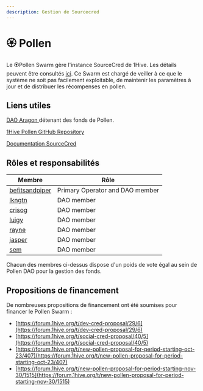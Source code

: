 ```yaml
---
description: Gestion de Sourcecred
---
```


# 🏵 Pollen

Le 🏵Pollen Swarm gère l'instance SourceCred de 1Hive. Les détails peuvent être consultés [ici](https://wiki.1hive.org/v/francais/getting-started/pollen). Ce Swarm est chargé de veiller à ce que le système ne soit pas facilement exploitable, de maintenir les paramètres à jour et de distribuer les récompenses en pollen.

## Liens utiles

&#x20;[DAO Aragon ](https://aragon.1hive.org/#/pollen)détenant des fonds de Pollen.

[1Hive Pollen GitHub Repository](https://github.com/1Hive/pollen)

[Documentation SourceCred](https://sourcecred.io/docs/)

## Rôles et responsabilités

| Membre                                                             | Rôle                            |
| ------------------------------------------------------------------ | ------------------------------- |
| [befitsandpiper](https://forum.1hive.org/u/befitsandpiper/summary) | Primary Operator and DAO member |
| [lkngtn](https://forum.1hive.org/u/lkngtn)                         | DAO member                      |
| [crisog](https://forum.1hive.org/u/crisog)                         | DAO member                      |
| [luigy](https://forum.1hive.org/u/luigy/summary)                   | DAO member                      |
| [rayne](https://forum.1hive.org/u/rayne/summary)                   | DAO member                      |
| [jasper](https://forum.1hive.org/u/jasper/summary)                 | DAO member                      |
| [sem](https://forum.1hive.org/u/sem)                               | DAO member                      |

Chacun des membres ci-dessus dispose d'un poids de vote égal au sein de Pollen DAO pour la gestion des fonds.

## Propositions de financement

De nombreuses propositions de financement ont été soumises pour financer le Pollen Swarm :

* [https://forum.1hive.org/t/dev-cred-proposal/29/6](https://forum.1hive.org/t/dev-cred-proposal/29/6)
* [https://forum.1hive.org/t/social-cred-proposal/40/5](https://forum.1hive.org/t/social-cred-proposal/40/5)
* [https://forum.1hive.org/t/new-pollen-proposal-for-period-starting-oct-23/407](https://forum.1hive.org/t/new-pollen-proposal-for-period-starting-oct-23/407)
* [https://forum.1hive.org/t/new-pollen-proposal-for-period-starting-nov-30/1515](https://forum.1hive.org/t/new-pollen-proposal-for-period-starting-nov-30/1515)
